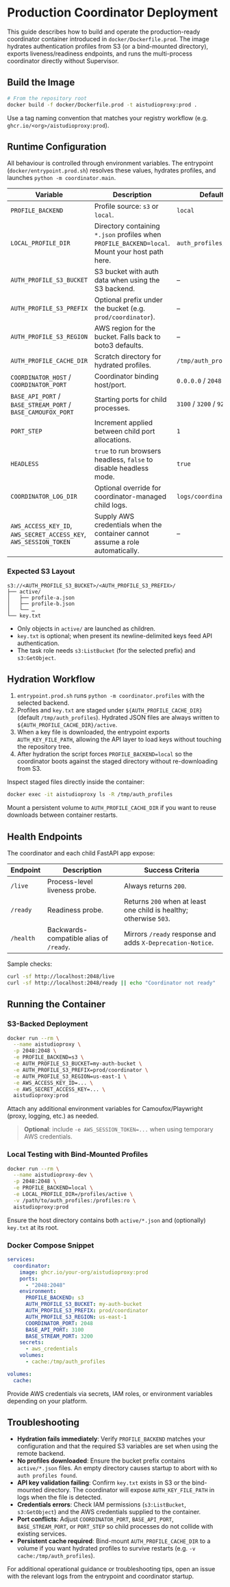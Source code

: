 # Production Coordinator Deployment

This guide describes how to build and operate the production-ready coordinator container introduced in `docker/Dockerfile.prod`. The image hydrates authentication profiles from S3 (or a bind-mounted directory), exports liveness/readiness endpoints, and runs the multi-process coordinator directly without Supervisor.

## Build the Image

```bash
# From the repository root
docker build -f docker/Dockerfile.prod -t aistudioproxy:prod .
```

Use a tag naming convention that matches your registry workflow (e.g. `ghcr.io/<org>/aistudioproxy:prod`).

## Runtime Configuration

All behaviour is controlled through environment variables. The entrypoint (`docker/entrypoint.prod.sh`) resolves these values, hydrates profiles, and launches `python -m coordinator.main`.

| Variable | Description | Default |
|----------|-------------|---------|
| `PROFILE_BACKEND` | Profile source: `s3` or `local`. | `local` |
| `LOCAL_PROFILE_DIR` | Directory containing `*.json` profiles when `PROFILE_BACKEND=local`. Mount your host path here. | `auth_profiles/active` |
| `AUTH_PROFILE_S3_BUCKET` | S3 bucket with auth data when using the S3 backend. | – |
| `AUTH_PROFILE_S3_PREFIX` | Optional prefix under the bucket (e.g. `prod/coordinator`). | – |
| `AUTH_PROFILE_S3_REGION` | AWS region for the bucket. Falls back to boto3 defaults. | – |
| `AUTH_PROFILE_CACHE_DIR` | Scratch directory for hydrated profiles. | `/tmp/auth_profiles` |
| `COORDINATOR_HOST` / `COORDINATOR_PORT` | Coordinator binding host/port. | `0.0.0.0` / `2048` |
| `BASE_API_PORT` / `BASE_STREAM_PORT` / `BASE_CAMOUFOX_PORT` | Starting ports for child processes. | `3100` / `3200` / `9222` |
| `PORT_STEP` | Increment applied between child port allocations. | `1` |
| `HEADLESS` | `true` to run browsers headless, `false` to disable headless mode. | `true` |
| `COORDINATOR_LOG_DIR` | Optional override for coordinator-managed child logs. | `logs/coordinator` |
| `AWS_ACCESS_KEY_ID`, `AWS_SECRET_ACCESS_KEY`, `AWS_SESSION_TOKEN` | Supply AWS credentials when the container cannot assume a role automatically. | – |

### Expected S3 Layout

```
s3://<AUTH_PROFILE_S3_BUCKET>/<AUTH_PROFILE_S3_PREFIX>/
├── active/
│   ├── profile-a.json
│   ├── profile-b.json
│   └── …
└── key.txt
```

- Only objects in `active/` are launched as children.
- `key.txt` is optional; when present its newline-delimited keys feed API authentication.
- The task role needs `s3:ListBucket` (for the selected prefix) and `s3:GetObject`.

## Hydration Workflow

1. `entrypoint.prod.sh` runs `python -m coordinator.profiles` with the selected backend.
2. Profiles and `key.txt` are staged under `${AUTH_PROFILE_CACHE_DIR}` (default `/tmp/auth_profiles`). Hydrated JSON files are always written to `${AUTH_PROFILE_CACHE_DIR}/active`.
3. When a key file is downloaded, the entrypoint exports `AUTH_KEY_FILE_PATH`, allowing the API layer to load keys without touching the repository tree.
4. After hydration the script forces `PROFILE_BACKEND=local` so the coordinator boots against the staged directory without re-downloading from S3.

Inspect staged files directly inside the container:

```bash
docker exec -it aistudioproxy ls -R /tmp/auth_profiles
```

Mount a persistent volume to `AUTH_PROFILE_CACHE_DIR` if you want to reuse downloads between container restarts.

## Health Endpoints

The coordinator and each child FastAPI app expose:

| Endpoint | Description | Success Criteria |
|----------|-------------|------------------|
| `/live` | Process-level liveness probe. | Always returns `200`. |
| `/ready` | Readiness probe. | Returns `200` when at least one child is healthy; otherwise `503`. |
| `/health` | Backwards-compatible alias of `/ready`. | Mirrors `/ready` response and adds `X-Deprecation-Notice`. |

Sample checks:

```bash
curl -sf http://localhost:2048/live
curl -sf http://localhost:2048/ready || echo "Coordinator not ready"
```

## Running the Container

### S3-Backed Deployment

```bash
docker run --rm \
  --name aistudioproxy \
  -p 2048:2048 \
  -e PROFILE_BACKEND=s3 \
  -e AUTH_PROFILE_S3_BUCKET=my-auth-bucket \
  -e AUTH_PROFILE_S3_PREFIX=prod/coordinator \
  -e AUTH_PROFILE_S3_REGION=us-east-1 \
  -e AWS_ACCESS_KEY_ID=... \
  -e AWS_SECRET_ACCESS_KEY=... \
  aistudioproxy:prod
```

Attach any additional environment variables for Camoufox/Playwright (proxy, logging, etc.) as needed.

> **Optional**: include `-e AWS_SESSION_TOKEN=...` when using temporary AWS credentials.

### Local Testing with Bind-Mounted Profiles

```bash
docker run --rm \
  --name aistudioproxy-dev \
  -p 2048:2048 \
  -e PROFILE_BACKEND=local \
  -e LOCAL_PROFILE_DIR=/profiles/active \
  -v /path/to/auth_profiles:/profiles:ro \
  aistudioproxy:prod
```

Ensure the host directory contains both `active/*.json` and (optionally) `key.txt` at its root.

### Docker Compose Snippet

```yaml
services:
  coordinator:
    image: ghcr.io/your-org/aistudioproxy:prod
    ports:
      - "2048:2048"
    environment:
      PROFILE_BACKEND: s3
      AUTH_PROFILE_S3_BUCKET: my-auth-bucket
      AUTH_PROFILE_S3_PREFIX: prod/coordinator
      AUTH_PROFILE_S3_REGION: us-east-1
      COORDINATOR_PORT: 2048
      BASE_API_PORT: 3100
      BASE_STREAM_PORT: 3200
    secrets:
      - aws_credentials
    volumes:
      - cache:/tmp/auth_profiles

volumes:
  cache:
```

Provide AWS credentials via secrets, IAM roles, or environment variables depending on your platform.

## Troubleshooting

- **Hydration fails immediately**: Verify `PROFILE_BACKEND` matches your configuration and that the required S3 variables are set when using the remote backend.
- **No profiles downloaded**: Ensure the bucket prefix contains `active/*.json` files. An empty directory causes startup to abort with `No auth profiles found`.
- **API key validation failing**: Confirm `key.txt` exists in S3 or the bind-mounted directory. The coordinator will expose `AUTH_KEY_FILE_PATH` in logs when the file is detected.
- **Credentials errors**: Check IAM permissions (`s3:ListBucket`, `s3:GetObject`) and the AWS credentials supplied to the container.
- **Port conflicts**: Adjust `COORDINATOR_PORT`, `BASE_API_PORT`, `BASE_STREAM_PORT`, or `PORT_STEP` so child processes do not collide with existing services.
- **Persistent cache required**: Bind-mount `AUTH_PROFILE_CACHE_DIR` to a volume if you want hydrated profiles to survive restarts (e.g. `-v cache:/tmp/auth_profiles`).

For additional operational guidance or troubleshooting tips, open an issue with the relevant logs from the entrypoint and coordinator startup.
